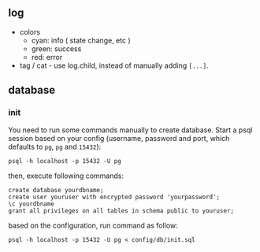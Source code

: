 ## log

 - colors
   - cyan: info ( state change, etc )
   - green: success
   - red: error
 - tag / cat - use log.child, instead of manually adding `[...]`.

## database

### init

You need to run some commands manually to create database. Start a psql session based on your config (username, password and port, which defaults to `pg`, `pg` and `15432`):

    psql -h localhost -p 15432 -U pg


then, execute following commands:

    create database yourdbname;
    create user youruser with encrypted password 'yourpassword';
    \c yourdbname
    grant all privileges on all tables in schema public to youruser;


based on the configuration, run command as follow:

    psql -h localhost -p 15432 -U pg < config/db/init.sql
